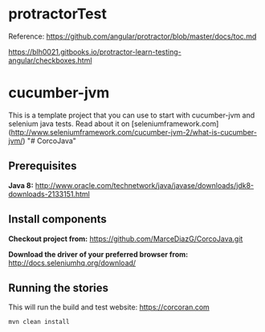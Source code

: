 # protractorTest

Reference: 
  https://github.com/angular/protractor/blob/master/docs/toc.md
  
  https://blh0021.gitbooks.io/protractor-learn-testing-angular/checkboxes.html



cucumber-jvm
=====================

This is a template project that you can use to start with cucumber-jvm and selenium java tests. Read about it on [seleniumframework.com] (http://www.seleniumframework.com/cucumber-jvm-2/what-is-cucumber-jvm/)
"# CorcoJava"


Prerequisites
--------------
**Java 8:** http://www.oracle.com/technetwork/java/javase/downloads/jdk8-downloads-2133151.html


Install components
------------------
**Checkout project from:**
https://github.com/MarceDiazG/CorcoJava.git

**Download the driver of your preferred browser from:**
http://docs.seleniumhq.org/download/


## Running the stories

This will run the build and test website: https://corcoran.com

    mvn clean install